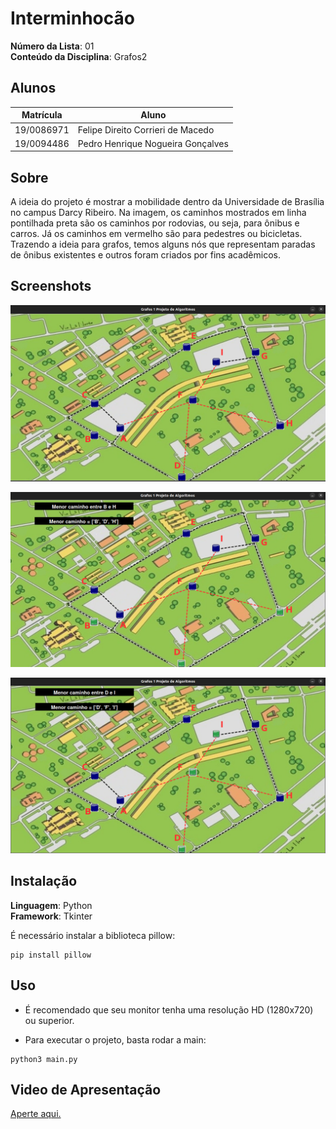 # Interminhocão

**Número da Lista**: 01<br>
**Conteúdo da Disciplina**: Grafos2<br>

## Alunos
|Matrícula | Aluno |
| -- | -- |
| 19/0086971  |  Felipe Direito Corrieri de Macedo |
| 19/0094486  |  Pedro Henrique Nogueira Gonçalves |

## Sobre
A ideia do projeto é mostrar a mobilidade dentro da Universidade de Brasília no campus Darcy Ribeiro. Na imagem, os caminhos mostrados em linha pontilhada preta são os caminhos por rodovias, ou seja, para ônibus e carros. Já os caminhos em vermelho são para pedestres ou bicicletas. Trazendo a ideia para grafos, temos alguns nós que representam paradas de ônibus existentes e outros foram criados por fins acadêmicos.

## Screenshots

![alt text](https://github.com/projeto-de-algoritmos/Grafos1_Iterminhoc-o/blob/master/assets/printUnB.png?raw=true)

![alt text](https://github.com/projeto-de-algoritmos/Grafos1_Iterminhoc-o/blob/master/assets/printCaminho.png?raw=true)

![alt text](https://github.com/projeto-de-algoritmos/Grafos1_Iterminhoc-o/blob/master/assets/printDtoI.png?raw=true)

## Instalação
**Linguagem**: Python<br>
**Framework**: Tkinter<br>

É necessário instalar a biblioteca pillow:

```console
pip install pillow
```

## Uso
- É recomendado que seu monitor tenha uma resolução HD (1280x720) ou superior.

- Para executar o projeto, basta rodar a main:

```
python3 main.py
```

## Video de Apresentação

[Aperte aqui.](https://drive.google.com/file/d/1eAyRhYoxYElvKY1hENoxyI7EVXoEGqH0/view)
